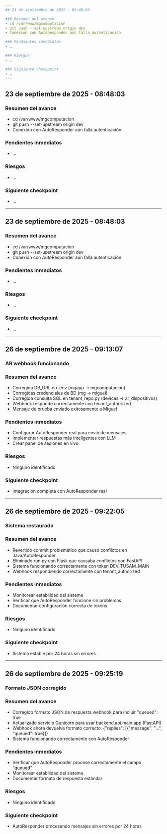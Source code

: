 ```yaml
---
## 23 de septiembre de 2025 - 08:48:03

### Resumen del avance
- cd /var/www/mgcomputacion
- git push --set-upstream origin dev
- Conexión con AutoResponder aún falla autenticación

### Pendientes inmediatos
- …

### Riesgos
- …

### Siguiente checkpoint
- …
---
```

## 23 de septiembre de 2025 - 08:48:03

### Resumen del avance
- cd /var/www/mgcomputacion
- git push --set-upstream origin dev
- Conexión con AutoResponder aún falla autenticación

### Pendientes inmediatos
- …

### Riesgos
- …

### Siguiente checkpoint
- …
---
## 23 de septiembre de 2025 - 08:48:03

### Resumen del avance
- cd /var/www/mgcomputacion
- git push --set-upstream origin dev
- Conexión con AutoResponder aún falla autenticación

### Pendientes inmediatos
- …

### Riesgos
- …

### Siguiente checkpoint
- …
---
## 26 de septiembre de 2025 - 09:13:07

### AR webhook funcionando

### Resumen del avance
- Corregida DB_URL en .env (mgapp → mgcomputacion)
- Corregidas credenciales de BD (mg → miguel)
- Corregida consulta SQL en tenant_repo.py (devices → ar_dispositivos)
- Webhook responde correctamente con tenant_authorized
- Mensaje de prueba enviado exitosamente a Miguel

### Pendientes inmediatos
- Configurar AutoResponder real para envío de mensajes
- Implementar respuestas más inteligentes con LLM
- Crear panel de sesiones en vivo

### Riesgos
- Ninguno identificado

### Siguiente checkpoint
- Integración completa con AutoResponder real
---
## 26 de septiembre de 2025 - 09:22:05

### Sistema restaurado

### Resumen del avance
- Revertido commit problemático que causó conflictos en Java/AutoResponder
- Eliminado run.py con Flask que causaba conflictos con FastAPI
- Sistema funcionando correctamente con token DEV_TUSAM_MAIN
- Webhook respondiendo correctamente con tenant_authorized

### Pendientes inmediatos
- Monitorear estabilidad del sistema
- Verificar que AutoResponder funcione sin problemas
- Documentar configuración correcta de tokens

### Riesgos
- Ninguno identificado

### Siguiente checkpoint
- Sistema estable por 24 horas sin errores
---
## 26 de septiembre de 2025 - 09:25:19

### Formato JSON corregido

### Resumen del avance
- Corregido formato JSON de respuesta webhook para incluir "queued": true
- Actualizado servicio Gunicorn para usar backend.api.main:app (FastAPI)
- Webhook ahora devuelve formato correcto: {"replies": [{"message": "...", "queued": true}]}
- Sistema funcionando correctamente con AutoResponder

### Pendientes inmediatos
- Verificar que AutoResponder procese correctamente el campo "queued"
- Monitorear estabilidad del sistema
- Documentar formato de respuesta estándar

### Riesgos
- Ninguno identificado

### Siguiente checkpoint
- AutoResponder procesando mensajes sin errores por 24 horas
